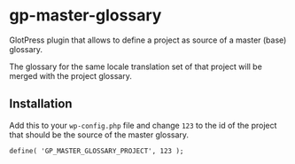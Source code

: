 gp-master-glossary
==================

GlotPress plugin that allows to define a project as source of a master (base) glossary.

The glossary for the same locale translation set of that project will be merged with the project glossary.

Installation
------------

Add this to your `wp-config.php` file and change `123` to the id of the project that should be the source of the master glossary.
```
define( 'GP_MASTER_GLOSSARY_PROJECT', 123 );
```
